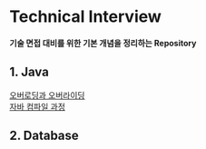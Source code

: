# Technical Interview

**기술 면접 대비를 위한 기본 개념을 정리하는 Repository**

## 1. Java
[오버로딩과 오버라이딩](https://kihyunhong.tistory.com/232)  
[자바 컴파일 과정](https://kihyunhong.tistory.com/233)  

## 2. Database
